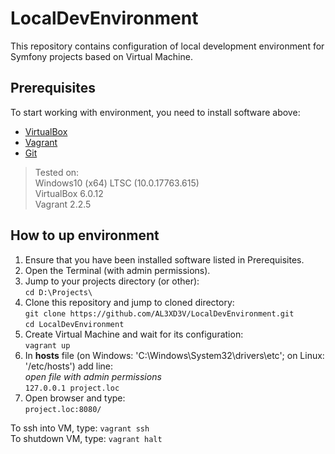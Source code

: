# LocalDevEnvironment
This repository contains configuration of local development environment for Symfony projects based on Virtual Machine.
## Prerequisites
To start working with environment, you need to install software above:
* [VirtualBox](https://download.virtualbox.org/virtualbox/6.0.14/VirtualBox-6.0.14-133895-Win.exe)
* [Vagrant](https://releases.hashicorp.com/vagrant/2.2.6/vagrant_2.2.6_x86_64.msi)
* [Git](https://github.com/git-for-windows/git/releases/download/v2.24.0.windows.2/Git-2.24.0.2-64-bit.exe)

> Tested on:\
> Windows10 (x64) LTSC (10.0.17763.615)\
> VirtualBox 6.0.12\
> Vagrant 2.2.5

## How to up environment

1. Ensure that you have been installed software listed in Prerequisites.
2. Open the Terminal (with admin permissions).
3. Jump to your projects directory (or other): \
` cd D:\Projects\ `
4. Clone this repository and jump to cloned directory: \
` git clone https://github.com/AL3XD3V/LocalDevEnvironment.git ` \
` cd LocalDevEnvironment `
5. Create Virtual Machine and wait for its configuration: \
` vagrant up `
6. In **hosts** file (on Windows: 'C:\Windows\System32\drivers\etc'; on Linux: '/etc/hosts') add line: \
*open file with admin permissions* \
` 127.0.0.1 project.loc `
7. Open browser and type: \
` project.loc:8080/ `

To ssh into VM, type: `vagrant ssh`\
To shutdown VM, type: `vagrant halt`